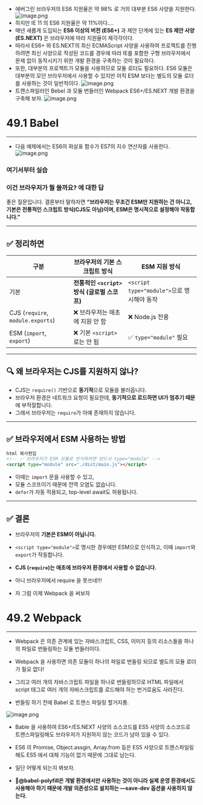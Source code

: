 - 에버그린 브라우저의 ES6 지원율은 약 98% 로 거의 대부분 ES6 사양을 지원한다.
  ![image.png](attachment:60c39ddd-3465-433b-a2de-6373c3780caf:image.png)
- 하지만 IE 11 의 ES6 지원율은 약 11%이다….
- 매년 새롭게 도입되는 **ES6 이상의 버전 (ES6+)** 과 제안 단계에 있는 **ES 제안 사양(ES.NEXT)** 은 브라우저에 따라 지원율이 제각각이다.
- 따라서 ES6+ 와 ES.NEXT의 최신 ECMAScript 사양을 사용하여 프로젝트를 진행하려면 최신 사양으로 작성된 코드를 경우에 따라 IE를 포함한 구형 브라우저에서 문제 없이 동작시키기 위한 개발 환경을 구축하는 것이 필요하다.
- 또한, 대부분의 프로젝트가 모듈을 사용하므로 모듈 로더도 필요하다. ES6 모듈은 대부분의 모던 브라우저에서 사용할 수 있지만 아직 ESM 보다는 별도의 모듈 로더를 사용하는 것이 일반적이다.
  ![image.png](attachment:aa4ada37-85fd-49c6-945e-87b806c90b7f:image.png)
- 트랜스파일러인 Bebel 과 모듈 번들러인 Webpack ES6+/ES.NEXT 개발 환경을 구축해 보자.
  ![image.png](attachment:5743af48-7218-4711-ab79-4da96c8a4ec1:image.png)

# 49.1 Babel

---

- 다음 예제에서는 ES6의 화살표 함수가 ES7의 지수 연산자를 사용한다.
  ![image.png](attachment:ad0dcffb-0800-4ca6-85c9-9147ec161593:image.png)

### 여기서부터 실습

### 이건 브라우저가 뭘 쓸까요? 에 대한 답

좋은 질문입니다. 결론부터 말하자면 **“브라우저는 무조건 ESM만 지원하는 건 아니고, 기본은 전통적인 스크립트 방식(CJS도 아님)이며, ESM은 명시적으로 설정해야 작동합니다.”**

---

## ✅ 정리하면

| 구분                              | 브라우저의 기본 스크립트 방식                | ESM 지원 방식                              |
| --------------------------------- | -------------------------------------------- | ------------------------------------------ |
| 기본                              | **전통적인 `<script>` 방식 (글로벌 스코프)** | `<script type="module">`으로 명시해야 동작 |
| CJS (`require`, `module.exports`) | ❌ 브라우저는 애초에 지원 안 함              | ❌ Node.js 전용                            |
| ESM (`import`, `export`)          | ❌ 기본 `<script>`로는 안 됨                 | ✅ `type="module"` 필요                    |

---

## 🔍 왜 브라우저는 CJS를 지원하지 않나?

- CJS는 `require()` 기반으로 **동기적**으로 모듈을 불러옵니다.
- 브라우저 환경은 네트워크 요청이 필요한데, **동기적으로 로드하면 UI가 멈추기 때문**에 부적절합니다.
- 그래서 브라우저는 `require`가 아예 존재하지 않습니다.

---

## ✅ 브라우저에서 ESM 사용하는 방법

```html
html 복사편집
<!-- ✅ 브라우저가 ESM 모듈로 인식하려면 반드시 type="module" -->
<script type="module" src="./dist/main.js"></script>
```

- 이때는 `import` 문을 사용할 수 있고,
- 모듈 스코프이기 때문에 전역 오염도 없습니다.
- `defer`가 자동 적용되고, top-level await도 허용됩니다.

---

## ✅ 결론

- 브라우저의 **기본은 ESM이 아닙니다.**
- `<script type="module">`로 명시한 경우에만 ESM으로 인식하고, 이때 `import`와 `export`가 작동합니다.
- **CJS (`require`)는 애초에 브라우저 환경에서 사용할 수 없습니다.**

- 아니 브라우저에서 require 을 못쓰네!!!
- 자 그럼 이제 Webpack 을 써보자

# 49.2 Webpack

---

- Webpack 은 의존 관계에 있는 자바스크립트, CSS, 이미지 등의 리소스들을 하나의 파일로 번들링하는 모듈 번들러이다.
- Webpack 을 사용하면 의존 모듈이 하나의 파일로 번들링 되므로 별도의 모듈 로더가 필요 없다!
- 그리고 여러 개의 자바스크립트 파일을 하나로 번들링하므로 HTML 파일에서 script 태그로 여러 개의 자바스크립트를 로드해야 하는 번거로움도 사라진다.

- 번들링 하기 전에 Babel 로 트랜스 파일링 할거지롱.

![image.png](attachment:c3d59435-7a2f-4a26-8567-2546e78d15cb:image.png)

- Bable 을 사용하여 ES6+/ES.NEXT 사양의 소스코드를 ES5 사양의 소스코드로 트랜스파일링해도 브라우저가 지원하지 않는 코드가 남아 있을 수 있다.
- ES6 의 Promise, Object.assgin, Array.from 등은 ES5 사양으로 트랜스파일링해도 ES5 에서 대체 기능이 없기 때문에 그대로 남는다.
- 일단 어떻게 되는지 봐보자.

- 🌟**@babel-polyfill은 개발 환경에서만 사용하는 것이 아니라 실제 운영 환경에서도 사용해야 하기 때문에 개발 의존성으로 설치하는 —save-dev 옵션을 사용하지 않는다.**
